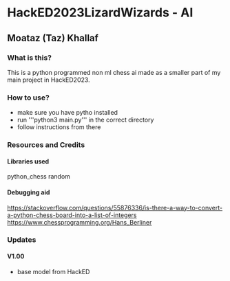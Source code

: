 # HackED2023LizardWizards - AI
## Moataz (Taz) Khallaf
### What is this?
This is a python programmed non ml chess ai made as a smaller part of my main project in HackED2023.

### How to use?
- make sure you have pytho installed
- run '''python3 main.py''' in the correct directory
- follow instructions from there

### Resources and Credits
#### Libraries used
python_chess
random

#### Debugging aid
https://stackoverflow.com/questions/55876336/is-there-a-way-to-convert-a-python-chess-board-into-a-list-of-integers
https://www.chessprogramming.org/Hans_Berliner

### Updates
#### V1.00
- base model from HackED
